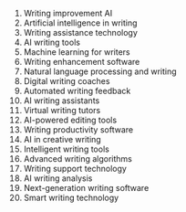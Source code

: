 1. Writing improvement AI
2. Artificial intelligence in writing
3. Writing assistance technology
4. AI writing tools
5. Machine learning for writers
6. Writing enhancement software
7. Natural language processing and writing
8. Digital writing coaches
9. Automated writing feedback
10. AI writing assistants
11. Virtual writing tutors
12. AI-powered editing tools
13. Writing productivity software
14. AI in creative writing
15. Intelligent writing tools
16. Advanced writing algorithms
17. Writing support technology
18. AI writing analysis
19. Next-generation writing software
20. Smart writing technology
